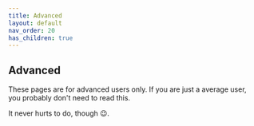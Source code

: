 ```yaml
---
title: Advanced
layout: default
nav_order: 20
has_children: true
---
```


## Advanced

These pages are for advanced users only. If you are just a average user, you probably don't need to read this. 

It never hurts to do, though 😉.
